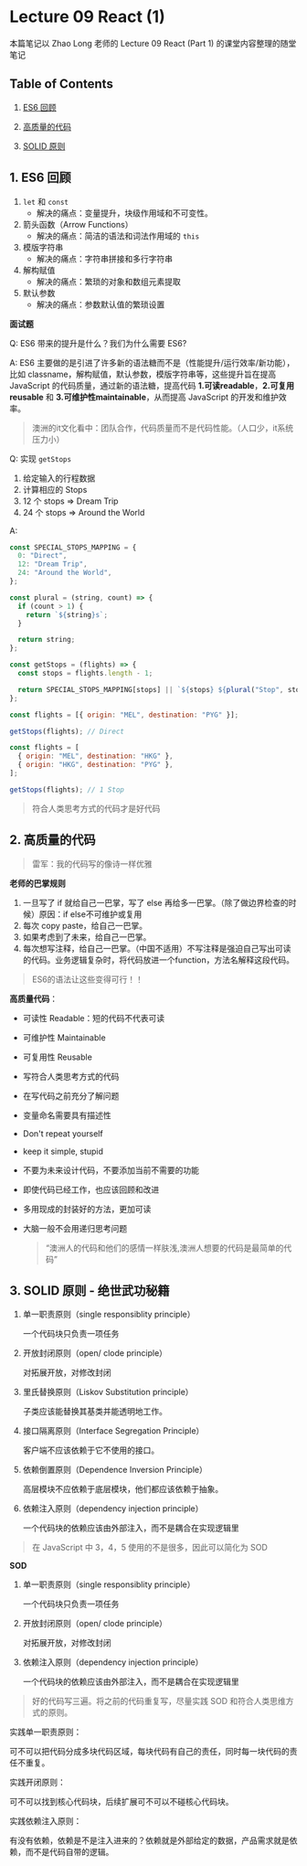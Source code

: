 # Lecture 09 React (1)

本篇笔记以 Zhao Long 老师的 Lecture 09 React (Part 1) 的课堂内容整理的随堂笔记

## Table of Contents

1. [ES6 回顾](#1-es6-回顾)

2. [高质量的代码](#2-高质量的代码)

3. [SOLID 原则](#3-solid-原则---绝世武功秘籍)

## 1. ES6 回顾

1. `let` 和 `const`
   - 解决的痛点：变量提升，块级作用域和不可变性。
2. 箭头函数（Arrow Functions）
   - 解决的痛点：简洁的语法和词法作用域的 `this`
3. 模版字符串
   - 解决的痛点：字符串拼接和多行字符串
4. 解构赋值
   - 解决的痛点：繁琐的对象和数组元素提取
5. 默认参数
   - 解决的痛点：参数默认值的繁琐设置

**面试题**

Q: ES6 带来的提升是什么？我们为什么需要 ES6?

A: ES6 主要做的是引进了许多新的语法糖而不是（性能提升/运行效率/新功能），比如 classname，解构赋值，默认参数，模版字符串等，这些提升旨在提高 JavaScript 的代码质量，通过新的语法糖，提高代码 **1.可读readable**，**2.可复用reusable** 和 **3.可维护性maintainable**，从而提高 JavaScript 的开发和维护效率。

> 澳洲的it文化看中：团队合作，代码质量而不是代码性能。（人口少，it系统压力小）

Q: 实现 `getStops`

1. 给定输入的行程数据
2. 计算相应的 Stops
3. 12 个 stops => Dream Trip
4. 24 个 stops => Around the World

A:

```js
const SPECIAL_STOPS_MAPPING = {
  0: "Direct",
  12: "Dream Trip",
  24: "Around the World",
};

const plural = (string, count) => {
  if (count > 1) {
    return `${string}s`;
  }

  return string;
};

const getStops = (flights) => {
  const stops = flights.length - 1;

  return SPECIAL_STOPS_MAPPING[stops] || `${stops} ${plural("Stop", stops)}`;
};

const flights = [{ origin: "MEL", destination: "PYG" }];

getStops(flights); // Direct

const flights = [
  { origin: "MEL", destination: "HKG" },
  { origin: "HKG", destination: "PYG" },
];

getStops(flights); // 1 Stop
```

> 符合人类思考方式的代码才是好代码

## 2. 高质量的代码

> 雷军：我的代码写的像诗一样优雅

**老师的巴掌规则**

1. 一旦写了 if 就给自己一巴掌，写了 else 再给多一巴掌。（除了做边界检查的时候）原因：if else不可维护或复用
2. 每次 copy paste，给自己一巴掌。
3. 如果考虑到了未来，给自己一巴掌。
4. 每次想写注释，给自己一巴掌。（中国不适用）不写注释是强迫自己写出可读的代码。业务逻辑复杂时，将代码放进一个function，方法名解释这段代码。

> ES6的语法让这些变得可行！！

**高质量代码**：

- 可读性 Readable：短的代码不代表可读
- 可维护性 Maintainable
- 可复用性 Reusable
- 写符合人类思考方式的代码
- 在写代码之前充分了解问题
- 变量命名需要具有描述性
- Don't repeat yourself
- keep it simple, stupid
- 不要为未来设计代码，不要添加当前不需要的功能
- 即使代码已经工作，也应该回顾和改进
- 多用现成的封装好的方法，更加可读
- 大脑一般不会用递归思考问题

  > “澳洲人的代码和他们的感情一样肤浅,澳洲人想要的代码是最简单的代码”

## 3. SOLID 原则 - 绝世武功秘籍

1. 单一职责原则（single responsiblity principle）

   一个代码块只负责一项任务

2. 开放封闭原则（open/ clode principle）

   对拓展开放，对修改封闭

3. 里氏替换原则（Liskov Substitution principle）

   子类应该能替换其基类并能透明地工作。

4. 接口隔离原则（Interface Segregation Principle）

   客户端不应该依赖于它不使用的接口。

5. 依赖倒置原则（Dependence Inversion Principle）

   高层模块不应依赖于底层模块，他们都应该依赖于抽象。

6. 依赖注入原则（dependency injection principle）

   一个代码块的依赖应该由外部注入，而不是耦合在实现逻辑里

> 在 JavaScript 中 3，4，5 使用的不是很多，因此可以简化为 SOD

**SOD**

1. 单一职责原则（single responsiblity principle）

   一个代码块只负责一项任务

2. 开放封闭原则（open/ clode principle）

   对拓展开放，对修改封闭

3. 依赖注入原则（dependency injection principle）

   一个代码块的依赖应该由外部注入，而不是耦合在实现逻辑里

> 好的代码写三遍。将之前的代码重复写，尽量实践 SOD 和符合人类思维方式的原则。

实践单一职责原则：

可不可以把代码分成多块代码区域，每块代码有自己的责任，同时每一块代码的责任不重复。

实践开闭原则：

可不可以找到核心代码块，后续扩展可不可以不碰核心代码块。

实践依赖注入原则：

有没有依赖，依赖是不是注入进来的？依赖就是外部给定的数据，产品需求就是依赖，而不是代码自带的逻辑。
